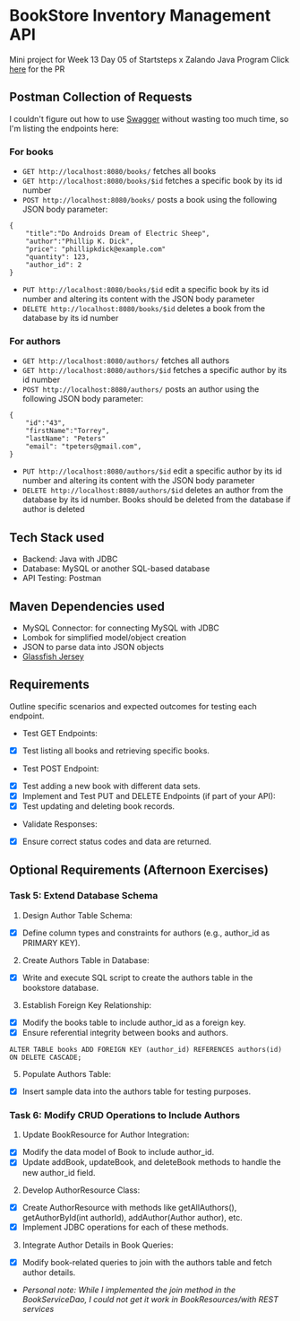 # BookStore Inventory Management API
Mini project for Week 13 Day 05 of Startsteps x Zalando Java Program
Click [here](https://github.com/marishkazachariah/bookstore-inventory-management-api/pull/1) for the PR

## Postman Collection of Requests
I couldn't figure out how to use [Swagger](https://app.swaggerhub.com/) without wasting too much time, so I'm listing the endpoints here:

### For books
- `GET http://localhost:8080/books/` fetches all books
- `GET http://localhost:8080/books/$id` fetches a specific book by its id number
- `POST http://localhost:8080/books/` posts a book using the following JSON body parameter:
```
{
    "title":"Do Androids Dream of Electric Sheep",
    "author":"Phillip K. Dick",
    "price": "phillipkdick@example.com"
    "quantity": 123,
    "author_id": 2
}
```
- `PUT http://localhost:8080/books/$id` edit a specific book by its id number and altering its content with the JSON body parameter
- `DELETE http://localhost:8080/books/$id` deletes a book from the database by its id number

### For authors
- `GET http://localhost:8080/authors/` fetches all authors
- `GET http://localhost:8080/authors/$id` fetches a specific author by its id number
- `POST http://localhost:8080/authors/` posts an author using the following JSON body parameter:
```
{
    "id":"43",
    "firstName":"Torrey",
    "lastName": "Peters"
    "email": "tpeters@gmail.com",
}
```
- `PUT http://localhost:8080/authors/$id` edit a specific author by its id number and altering its content with the JSON body parameter
- `DELETE http://localhost:8080/authors/$id` deletes an author from the database by its id number. Books should be deleted from the database if author is deleted

## Tech Stack used
- Backend: Java with JDBC
- Database: MySQL or another SQL-based database
- API Testing: Postman

## Maven Dependencies used
- MySQL Connector: for connecting MySQL with JDBC
- Lombok for simplified model/object creation
- JSON to parse data into JSON objects
- [Glassfish Jersey](https://mvnrepository.com/artifact/org.glassfish.jersey)

## Requirements
Outline specific scenarios and expected outcomes for testing each endpoint.
- Test GET Endpoints:
- [x] Test listing all books and retrieving specific books.
- Test POST Endpoint:
- [x] Test adding a new book with different data sets.
- [x] Implement and Test PUT and DELETE Endpoints (if part of your API):
- [x] Test updating and deleting book records.
- Validate Responses:
- [x] Ensure correct status codes and data are returned.

## Optional Requirements (Afternoon Exercises)
### Task 5: Extend Database Schema
1. Design Author Table Schema:
- [x] Define column types and constraints for authors (e.g., author_id as PRIMARY KEY).
2. Create Authors Table in Database:
- [x] Write and execute SQL script to create the authors table in the bookstore database.
3. Establish Foreign Key Relationship:
- [x] Modify the books table to include author_id as a foreign key.
- [x] Ensure referential integrity between books and authors.
```
ALTER TABLE books ADD FOREIGN KEY (author_id) REFERENCES authors(id) ON DELETE CASCADE;
```
5. Populate Authors Table:
- [x] Insert sample data into the authors table for testing purposes.

### Task 6: Modify CRUD Operations to Include Authors
1. Update BookResource for Author Integration:
- [x] Modify the data model of Book to include author_id.
- [x] Update addBook, updateBook, and deleteBook methods to handle the new
author_id field.
2. Develop AuthorResource Class:
- [x] Create AuthorResource with methods like getAllAuthors(), getAuthorById(int
authorId), addAuthor(Author author), etc.
- [x] Implement JDBC operations for each of these methods.
3. Integrate Author Details in Book Queries:
- [x] Modify book-related queries to join with the authors table and fetch author details.
- *Personal note: While I implemented the join method in the BookServiceDao, I could not get it work in BookResources/with REST services*
